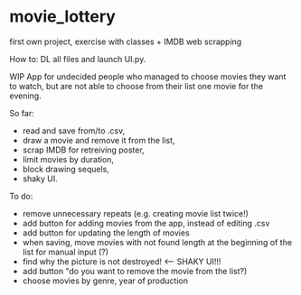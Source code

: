 # movie_lottery
first own project, exercise with classes + IMDB web scrapping

How to: 
DL all files and launch UI.py.

WIP
App for undecided people who managed to choose movies they want to watch, but are not able to choose from their list one movie for the evening. 

So far:
- read and save from/to .csv,
- draw a movie and remove it from the list,
- scrap IMDB for retreiving poster,
- limit movies by duration,
- block drawing sequels, 
- shaky UI.


To do:
- remove unnecessary repeats (e.g. creating movie list twice!)
- add button for adding movies from the app, instead of editing .csv
- add button for updating the length of movies
- when saving, move movies with not found length at the beginning of the list for manual input (?)
- find why the picture is not destroyed! <-- SHAKY UI!!!
- add button "do you want to remove the movie from the list?)
- choose movies by genre, year of production

